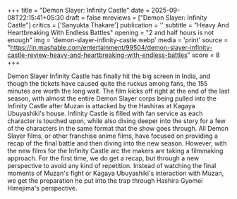 +++
title = "Demon Slayer: Infinity Castle"
date = 2025-09-08T22:15:41+05:30
draft = false
mreviews = ["Demon Slayer: Infinity Castle"]
critics = ['Sanyukta Thakare']
publication = ''
subtitle = "Heavy And Heartbreaking With Endless Battles"
opening = "2 and half hours is not enough"
img = 'demon-slayer-infinity-castle.webp'
media = 'print'
source = "https://in.mashable.com/entertainment/99504/demon-slayer-infinity-castle-review-heavy-and-heartbreaking-with-endless-battles"
score = 8
+++

Demon Slayer Infinity Castle has finally hit the big screen in India, and though the tickets have caused quite the ruckus among fans, the 155 minutes are worth the long wait. The film kicks off right at the end of the last season, with almost the entire Demon Slayer corps being pulled into the Infinity Castle after Muzan is attacked by the Hashiras at Kagaya Ubuyashiki's house. Infinity Castle is filled with fan service as each character is touched upon, while also diving deeper into the story for a few of the characters in the same format that the show goes through. All Demon Slayer films, or other franchise anime films, have focused on providing a recap of the final battle and then diving into the new season. However, with the new films for the Infinity Castle arc the makers are taking a filmmaking approach. For the first time, we do get a recap, but through a new perspective to avoid any kind of repetition. Instead of watching the final moments of Muzan's fight or Kagaya Ubuyashiki's interaction with Muzan, we get the preparation he put into the trap through Hashira Gyomei Himejima's perspective.
